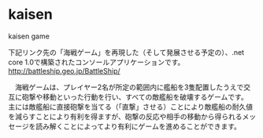 # kaisen
kaisen game

下記リンク先の「海戦ゲーム」を再現した（そして発展させる予定の）、.net core 1.0で構築されたコンソールアプリケーションです。
http://battleship.geo.jp/BattleShip/

　海戦ゲームは、プレイヤー2名が所定の範囲内に艦船を3隻配置したうえで交互に砲撃や移動といった行動を行い、すべての敵艦船を破壊するゲームです。
 主には敵艦船に直接砲撃を当てる（「直撃」させる）ことにより敵艦船の耐久値を減らすことにより有利を得ますが、砲撃の反応や相手の移動から得られるメッセージを読み解くことによってより有利にゲームを進めることができます。
